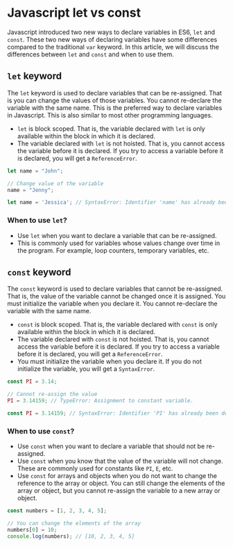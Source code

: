 # Javascript let vs const

Javascript introduced two new ways to declare variables in ES6, `let` and `const`. These two new ways of declaring variables have some differences compared to the traditional `var` keyword. In this article, we will discuss the differences between `let` and `const` and when to use them.

## `let` keyword

The `let` keyword is used to declare variables that can be re-assigned. That is you can change the values of those variables. You cannot re-declare the variable with the same name. This is the preferred way to declare variables in Javascript. This is also similar to most other programming languages.

- `let` is block scoped. That is, the variable declared with `let` is only available within the block in which it is declared.
- The variable declared with `let` is not hoisted. That is, you cannot access the variable before it is declared. If you try to access a variable before it is declared, you will get a `ReferenceError`.

```javascript
let name = "John";

// Change value of the variable
name = "Jenny";

let name = 'Jessica'; // SyntaxError: Identifier 'name' has already been declared
```

### When to use `let`?

- Use `let` when you want to declare a variable that can be re-assigned.
- This is commonly used for variables whose values change over time in the program. For example, loop counters, temporary variables, etc.

## `const` keyword

The `const` keyword is used to declare variables that cannot be re-assigned. That is, the value of the variable cannot be changed once it is assigned. You must initialize the variable when you declare it. You cannot re-declare the variable with the same name.

- `const` is block scoped. That is, the variable declared with `const` is only available within the block in which it is declared.
- The variable declared with `const` is not hoisted. That is, you cannot access the variable before it is declared. If you try to access a variable before it is declared, you will get a `ReferenceError`.
- You must initialize the variable when you declare it. If you do not initialize the variable, you will get a `SyntaxError`.

```javascript
const PI = 3.14;

// Cannot re-assign the value
PI = 3.14159; // TypeError: Assignment to constant variable.

const PI = 3.14159; // SyntaxError: Identifier 'PI' has already been declared
```

### When to use `const`?

- Use `const` when you want to declare a variable that should not be re-assigned.
- Use `const` when you know that the value of the variable will not change. These are commonly used for constants like `PI`, `E`, etc.
- Use `const` for arrays and objects when you do not want to change the reference to the array or object. You can still change the elements of the array or object, but you cannot re-assign the variable to a new array or object.

```javascript
const numbers = [1, 2, 3, 4, 5];

// You can change the elements of the array
numbers[0] = 10;
console.log(numbers); // [10, 2, 3, 4, 5]
```



